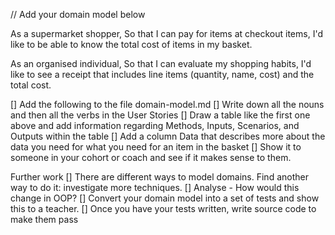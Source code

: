 // Add your domain model below

As a supermarket shopper,
So that I can pay for items at checkout items,
I'd like to be able to know the total cost of items in my basket.

As an organised individual,
So that I can evaluate my shopping habits,
I'd like to see a receipt that includes line items (quantity, name, cost) and the total cost.

[] Add the following to the file domain-model.md
[] Write down all the nouns and then all the verbs in the User Stories
[] Draw a table like the first one above and add information regarding Methods, Inputs, Scenarios, and Outputs within the table
[] Add a column Data that describes more about the data you need for what you need for an item in the basket
[] Show it to someone in your cohort or coach and see if it makes sense to them.

Further work
[] There are different ways to model domains. Find another way to do it: investigate more techniques.
[] Analyse - How would this change in OOP?
[] Convert your domain model into a set of tests and show this to a teacher.
[] Once you have your tests written, write source code to make them pass